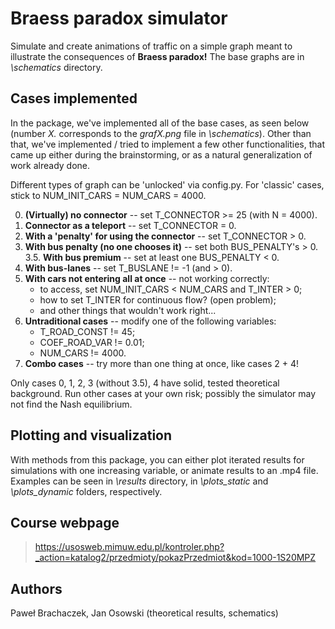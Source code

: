 # Braess paradox simulator

Simulate and create animations of traffic on a simple graph meant to illustrate the consequences of **Braess paradox!** The base graphs are in *\\schematics* directory.

## Cases implemented

In the package, we've implemented all of the base cases, as seen below (number *X.* corresponds to the *grafX.png* file in *\\schematics*). Other than that, we've implemented / tried to implement a few other functionalities, that came up either during the brainstorming, or as a natural generalization of work already done.

Different types of graph can be 'unlocked' via config.py. For 'classic' cases, stick to NUM_INIT_CARS = NUM_CARS = 4000.

 0. **(Virtually) no connector** --  set T_CONNECTOR >= 25 (with N = 4000).
 1. **Connector as a teleport** -- set T_CONNECTOR = 0.
 2. **With a 'penalty' for using the connector** -- set T_CONNECTOR > 0.
 3. **With bus penalty (no one chooses it)** -- set both BUS_PENALTY's > 0.
 3.5. **With bus premium** -- set at least one BUS_PENALTY < 0.
 4. **With bus-lanes** -- set T_BUSLANE != -1 (and > 0).
 5. **With cars not entering all at once** -- not working correctly:
	 * to access, set NUM_INIT_CARS < NUM_CARS and T_INTER > 0;
	 * how to set T_INTER for continuous flow? (open problem);
	 * and other things that wouldn't work right...
 6. **Untraditional cases** -- modify one of the following variables:
	 * T_ROAD_CONST != 45;
	 * COEF_ROAD_VAR != 0.01;
	 * NUM_CARS != 4000.
 7. **Combo cases** -- try more than one thing at once, like cases 2 + 4!

Only cases 0, 1, 2, 3 (without 3.5), 4 have solid, tested theoretical background. Run other cases at your own risk; possibly the simulator may not find the Nash equilibrium.
 
## Plotting and visualization

With methods from this package, you can either plot iterated results for simulations with one increasing variable, or animate results to an .mp4 file. Examples can be seen in *\\results* directory, in *\\plots_static* and *\\plots_dynamic* folders, respectively.

## Course webpage
> https://usosweb.mimuw.edu.pl/kontroler.php?_action=katalog2/przedmioty/pokazPrzedmiot&kod=1000-1S20MPZ

## Authors
Paweł Brachaczek, Jan Osowski (theoretical results, schematics)